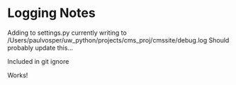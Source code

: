 # Logging Notes

Adding to settings.py
currently writing to /Users/paulvosper/uw_python/projects/cms_proj/cmssite/debug.log
    Should probably update this...


Included in git ignore

Works!